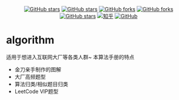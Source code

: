 <div align="center">
  <a href="https://github.com/glodknife/algorithm/stargazers"><img alt="GitHub stars" src="https://img.shields.io/badge/%E5%96%9C%E6%AC%A2-%E8%AF%B7%E7%82%B9%E8%B5%9E-red"></a>
  <a href="https://github.com/glodknife/algorithm/stargazers"><img alt="GitHub stars" src="https://img.shields.io/github/stars/glodknife/algorithm"></a>
  <a href="https://github.com/glodknife/algorithm/network"><img alt="GitHub forks" src="https://img.shields.io/github/forks/glodknife/algorithm?color=green"></a>
  <a href="https://github.com/glodknife/algorithm/network"><img alt="GitHub forks" src="https://img.shields.io/badge/%E8%AF%AD%E8%A8%80-java-yellowgreen"></a>
</div>
<div align="center">
  <a href="https://github.com/glodknife/algorithm/stargazers"><img alt="GitHub stars" src="https://img.shields.io/badge/%E5%85%AC%E4%BC%97%E5%8F%B7-@%E7%9F%A5%E6%98%A5%E8%B7%AF%E9%87%91%E5%88%80-000000.svg?style=flat&logo=WeChat&color=yellow"></a>
  <a href="https://www.zhihu.com/people/zhangzhang626"><img alt="知乎" src="https://img.shields.io/badge/%E7%9F%A5%E4%B9%8E-@%E7%9F%A5%E6%98%A5%E8%B7%AF%E9%87%91%E5%88%80-000000.svg?style=flat&logo=Zhihu&color=brightgreen"></a>
  <a href="https://github.com/glodknife/algorithm/network"><img alt="GitHub" src="https://img.shields.io/badge/GitHub-@glodknife-000000.svg?style=flat&logo=GitHub&color=green"></a>
</div>

# algorithm

适用于想进入互联网大厂等各类人群~ 本算法手册的特点
- 金刀亲手制作的图解
- 大厂高频题型
- 算法归类/相似题目归类
- LeetCode VIP题型
